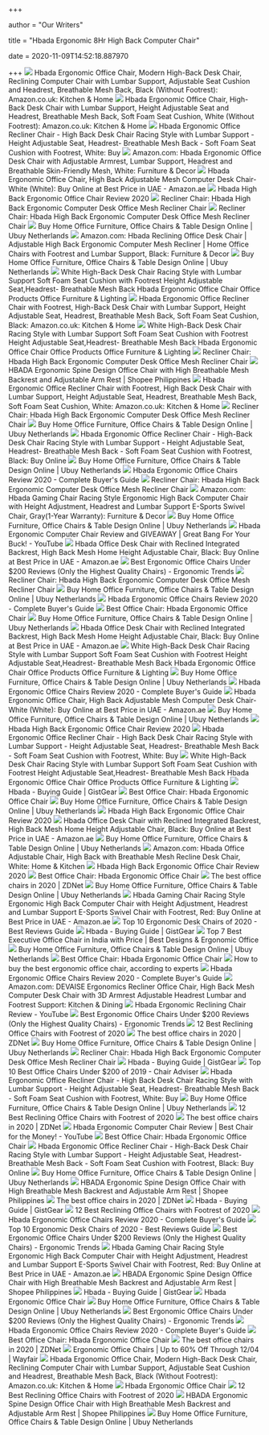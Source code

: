 +++
        
author = "Our Writers"
        
title = "Hbada Ergonomic 8Hr High Back Computer Chair"
        
date = 2020-11-09T14:52:18.887970
        
+++
[ ![](https://m.media-amazon.com/images/I/61v3U4dyz9L._AC_SS350_.jpg)](https://m.media-amazon.com/images/I/61v3U4dyz9L._AC_SS350_.jpg) Hbada Ergonomic Office Chair, Modern High-Back Desk Chair, Reclining Computer  Chair with Lumbar Support, Adjustable Seat Cushion and Headrest, Breathable  Mesh Back, Black (Without Footrest): Amazon.co.uk: Kitchen & Home
[ ![](https://images-na.ssl-images-amazon.com/images/I/61IeZZf1grL._AC_SY679_.jpg)](https://images-na.ssl-images-amazon.com/images/I/61IeZZf1grL._AC_SY679_.jpg) Hbada Ergonomic Office Chair, High-Back Desk Chair with Lumbar Support,  Height Adjustable Seat and Headrest, Breathable Mesh Back, Soft Foam Seat  Cushion, White (Without Footrest): Amazon.co.uk: Kitchen & Home
[ ![](https://m.media-amazon.com/images/I/61iN20t2y2L.jpg)](https://m.media-amazon.com/images/I/61iN20t2y2L.jpg) Hbada Ergonomic Office Recliner Chair - High Back Desk Chair Racing Style  with Lumbar Support - Height Adjustable Seat, Headrest- Breathable Mesh Back  - Soft Foam Seat Cushion with Footrest, White: Buy
[ ![](https://images-na.ssl-images-amazon.com/images/I/61WevgLYgTL._AC_SL1200_.jpg)](https://images-na.ssl-images-amazon.com/images/I/61WevgLYgTL._AC_SL1200_.jpg) Amazon.com: Hbada Ergonomic Office Desk Chair with Adjustable Armrest,  Lumbar Support, Headrest and Breathable Skin-Friendly Mesh, White:  Furniture & Decor
[ ![](https://images-na.ssl-images-amazon.com/images/I/41oBxg8339L._AC_SY400_.jpg)](https://images-na.ssl-images-amazon.com/images/I/41oBxg8339L._AC_SY400_.jpg) Hbada Ergonomic Office Chair, High Back Adjustable Mesh Computer Desk Chair-White  (White): Buy Online at Best Price in UAE - Amazon.ae
[ ![](https://chairinstitute.com/wp-content/uploads/2018/04/Hbada-High-Back-Ergonomic-Office-Chair-Main-Chair-Institute.jpg?x46382)](https://chairinstitute.com/wp-content/uploads/2018/04/Hbada-High-Back-Ergonomic-Office-Chair-Main-Chair-Institute.jpg?x46382) Hbada High Back Ergonomic Office Chair Review 2020
[ ![](https://lh4.googleusercontent.com/proxy/wltyuIjWxq6t1pvB3eg5FgM_gceIs6F3yd-1dNy6s0mRIwKcuTpjQyvuLCdo7gf4_qEtVuLO-FEItWwe4BnmfmhX6Es8tKgi5_PHufo9E8tCGzyDBrkPRwowd9uLMCLAFJfR-gT0kRphMgHx0AYgNqnUbxkdaFv4o4ntcGW6IaYL4ro=w1200-h630-p-k-no-nu)](https://lh4.googleusercontent.com/proxy/wltyuIjWxq6t1pvB3eg5FgM_gceIs6F3yd-1dNy6s0mRIwKcuTpjQyvuLCdo7gf4_qEtVuLO-FEItWwe4BnmfmhX6Es8tKgi5_PHufo9E8tCGzyDBrkPRwowd9uLMCLAFJfR-gT0kRphMgHx0AYgNqnUbxkdaFv4o4ntcGW6IaYL4ro=w1200-h630-p-k-no-nu) Recliner Chair: Hbada High Back Ergonomic Computer Desk Office Mesh  Recliner Chair
[ ![](https://images-na.ssl-images-amazon.com/images/I/717OpN7DwSL._SL1200_.jpg)](https://images-na.ssl-images-amazon.com/images/I/717OpN7DwSL._SL1200_.jpg) Recliner Chair: Hbada High Back Ergonomic Computer Desk Office Mesh  Recliner Chair
[ ![](https://www.ubuy.co.nl/productimg/?image=aHR0cHM6Ly9tLm1lZGlhLWFtYXpvbi5jb20vaW1hZ2VzL0kvNjFuMzhEdkdWSUwuX0FDX1VTMjE4Xy5qcGc.jpg)](https://www.ubuy.co.nl/productimg/?image=aHR0cHM6Ly9tLm1lZGlhLWFtYXpvbi5jb20vaW1hZ2VzL0kvNjFuMzhEdkdWSUwuX0FDX1VTMjE4Xy5qcGc.jpg) Buy Home Office Furniture, Office Chairs & Table Design Online | Ubuy  Netherlands
[ ![](https://images-na.ssl-images-amazon.com/images/I/61rYB6Fd-PL._AC_SY450_.jpg)](https://images-na.ssl-images-amazon.com/images/I/61rYB6Fd-PL._AC_SY450_.jpg) Amazon.com: Hbada Reclining Office Desk Chair | Adjustable High Back  Ergonomic Computer Mesh Recliner | Home Office Chairs with Footrest and  Lumbar Support, Black: Furniture & Decor
[ ![](https://www.ubuy.co.nl/productimg/?image=aHR0cHM6Ly9tLm1lZGlhLWFtYXpvbi5jb20vaW1hZ2VzL0kvNjFvMmRYUFdpM0wuX0FDX1VTMjE4Xy5qcGc.jpg)](https://www.ubuy.co.nl/productimg/?image=aHR0cHM6Ly9tLm1lZGlhLWFtYXpvbi5jb20vaW1hZ2VzL0kvNjFvMmRYUFdpM0wuX0FDX1VTMjE4Xy5qcGc.jpg) Buy Home Office Furniture, Office Chairs & Table Design Online | Ubuy  Netherlands
[ ![](https://images-na.ssl-images-amazon.com/images/I/61gdn5-8byL.jpg)](https://images-na.ssl-images-amazon.com/images/I/61gdn5-8byL.jpg) White High-Back Desk Chair Racing Style with Lumbar Support Soft Foam Seat  Cushion with Footrest Height Adjustable Seat,Headrest- Breathable Mesh Back  Hbada Ergonomic Office Chair Office Products Office Furniture & Lighting
[ ![](https://images-na.ssl-images-amazon.com/images/I/51BHSeKRmUL._AC_SL1200_.jpg)](https://images-na.ssl-images-amazon.com/images/I/51BHSeKRmUL._AC_SL1200_.jpg) Hbada Ergonomic Office Recliner Chair with Footrest, High-Back Desk Chair  with Lumbar Support, Height Adjustable Seat, Headrest, Breathable Mesh Back,  Soft Foam Seat Cushion, Black: Amazon.co.uk: Kitchen & Home
[ ![](https://images-na.ssl-images-amazon.com/images/I/51Vct3SOmuL._AC_SX522_.jpg)](https://images-na.ssl-images-amazon.com/images/I/51Vct3SOmuL._AC_SX522_.jpg) White High-Back Desk Chair Racing Style with Lumbar Support Soft Foam Seat  Cushion with Footrest Height Adjustable Seat,Headrest- Breathable Mesh Back  Hbada Ergonomic Office Chair Office Products Office Furniture & Lighting
[ ![](https://toptenreviewpro.com/wp-content/uploads/2018/05/Hbada-High-Back-Computer-Desk-Recliner-Chair-with-Footrest-300x300.jpg)](https://toptenreviewpro.com/wp-content/uploads/2018/05/Hbada-High-Back-Computer-Desk-Recliner-Chair-with-Footrest-300x300.jpg) Recliner Chair: Hbada High Back Ergonomic Computer Desk Office Mesh  Recliner Chair
[ ![](https://cf.shopee.ph/file/4048daee326a787dcce7710abc4e8d2e)](https://cf.shopee.ph/file/4048daee326a787dcce7710abc4e8d2e) HBADA Ergonomic Spine Design Office Chair with High Breathable Mesh Backrest  and Adjustable Arm Rest | Shopee Philippines
[ ![](https://images-na.ssl-images-amazon.com/images/I/51Kq55Hh59L._AC_SY450_.jpg)](https://images-na.ssl-images-amazon.com/images/I/51Kq55Hh59L._AC_SY450_.jpg) Hbada Ergonomic Office Recliner Chair with Footrest, High Back Desk Chair  with Lumbar Support, Height Adjustable Seat, Headrest, Breathable Mesh Back,  Soft Foam Seat Cushion, White: Amazon.co.uk: Kitchen & Home
[ ![](https://images-na.ssl-images-amazon.com/images/I/51%2BJDx86ODL.jpg)](https://images-na.ssl-images-amazon.com/images/I/51%2BJDx86ODL.jpg) Recliner Chair: Hbada High Back Ergonomic Computer Desk Office Mesh  Recliner Chair
[ ![](https://www.ubuy.co.nl/productimg/?image=aHR0cHM6Ly9tLm1lZGlhLWFtYXpvbi5jb20vaW1hZ2VzL0kvOTFGYStNeklLRUwuX0FDX1VTMjE4Xy5qcGc.jpg)](https://www.ubuy.co.nl/productimg/?image=aHR0cHM6Ly9tLm1lZGlhLWFtYXpvbi5jb20vaW1hZ2VzL0kvOTFGYStNeklLRUwuX0FDX1VTMjE4Xy5qcGc.jpg) Buy Home Office Furniture, Office Chairs & Table Design Online | Ubuy  Netherlands
[ ![](https://images-na.ssl-images-amazon.com/images/I/41a1YNYNgiL._AC_SY200_.jpg)](https://images-na.ssl-images-amazon.com/images/I/41a1YNYNgiL._AC_SY200_.jpg) Hbada Ergonomic Office Recliner Chair - High-Back Desk Chair Racing Style  with Lumbar Support - Height Adjustable Seat, Headrest- Breathable Mesh Back  - Soft Foam Seat Cushion with Footrest, Black: Buy Online
[ ![](https://www.ubuy.co.nl/productimg/?image=aHR0cHM6Ly9tLm1lZGlhLWFtYXpvbi5jb20vaW1hZ2VzL0kvNzE2SEtOeFZSTUwuX0FDX1VTMjE4Xy5qcGc.jpg)](https://www.ubuy.co.nl/productimg/?image=aHR0cHM6Ly9tLm1lZGlhLWFtYXpvbi5jb20vaW1hZ2VzL0kvNzE2SEtOeFZSTUwuX0FDX1VTMjE4Xy5qcGc.jpg) Buy Home Office Furniture, Office Chairs & Table Design Online | Ubuy  Netherlands
[ ![](https://chairinstitute.com/wp-content/uploads/2019/06/Hbada-Ergonomic-Office-Chairs-High-Backed-Racing-Style-Back-View-Chair-Institute.jpg)](https://chairinstitute.com/wp-content/uploads/2019/06/Hbada-Ergonomic-Office-Chairs-High-Backed-Racing-Style-Back-View-Chair-Institute.jpg) Hbada Ergonomic Office Chairs Review 2020 - Complete Buyer's Guide
[ ![](https://images-na.ssl-images-amazon.com/images/I/61LAFPVP9xL._SY355_.jpg)](https://images-na.ssl-images-amazon.com/images/I/61LAFPVP9xL._SY355_.jpg) Recliner Chair: Hbada High Back Ergonomic Computer Desk Office Mesh  Recliner Chair
[ ![](https://m.media-amazon.com/images/I/61aj2URhsVL._AC_UL400_.jpg)](https://m.media-amazon.com/images/I/61aj2URhsVL._AC_UL400_.jpg) Amazon.com: Hbada Gaming Chair Racing Style Ergonomic High Back Computer  Chair with Height Adjustment, Headrest and Lumbar Support E-Sports Swivel  Chair, Gray(1-Year Warranty): Furniture & Decor
[ ![](https://www.ubuy.co.nl/productimg/?image=aHR0cHM6Ly9tLm1lZGlhLWFtYXpvbi5jb20vaW1hZ2VzL0kvNjExNmdRY041eEwuX0FDX1VTMjE4Xy5qcGc.jpg)](https://www.ubuy.co.nl/productimg/?image=aHR0cHM6Ly9tLm1lZGlhLWFtYXpvbi5jb20vaW1hZ2VzL0kvNjExNmdRY041eEwuX0FDX1VTMjE4Xy5qcGc.jpg) Buy Home Office Furniture, Office Chairs & Table Design Online | Ubuy  Netherlands
[ ![](https://i.ytimg.com/vi/aqcu1FwPEpM/maxresdefault.jpg)](https://i.ytimg.com/vi/aqcu1FwPEpM/maxresdefault.jpg) Hbada Ergonomic Computer Chair Review and GIVEAWAY | Great Bang For Your  Buck! - YouTube
[ ![](https://m.media-amazon.com/images/I/61ebfpJJ23L.jpg)](https://m.media-amazon.com/images/I/61ebfpJJ23L.jpg) Hbada Office Desk Chair with Reclined Integrated Backrest, High Back Mesh  Home Height Adjustable Chair, Black: Buy Online at Best Price in UAE -  Amazon.ae
[ ![](http://ergonomictrends.com/wp-content/uploads/2018/01/best-ergonomic-office-chairs-under-200.png)](http://ergonomictrends.com/wp-content/uploads/2018/01/best-ergonomic-office-chairs-under-200.png) Best Ergonomic Office Chairs Under $200 Reviews (Only the Highest Quality  Chairs) - Ergonomic Trends
[ ![](https://www.ubuy.pe/productimg/?image=aHR0cHM6Ly9pbWFnZXMtbmEuc3NsLWltYWdlcy1hbWF6b24uY29tL2ltYWdlcy9JLzUxbXdjU1B5QmtMLl9TUzQwMF8uanBn.jpg)](https://www.ubuy.pe/productimg/?image=aHR0cHM6Ly9pbWFnZXMtbmEuc3NsLWltYWdlcy1hbWF6b24uY29tL2ltYWdlcy9JLzUxbXdjU1B5QmtMLl9TUzQwMF8uanBn.jpg) Recliner Chair: Hbada High Back Ergonomic Computer Desk Office Mesh  Recliner Chair
[ ![](https://www.ubuy.co.nl/productimg/?image=aHR0cHM6Ly9tLm1lZGlhLWFtYXpvbi5jb20vaW1hZ2VzL0kvODFUY2p2Y3dUVEwuX0FDX1VTMjE4Xy5qcGc.jpg)](https://www.ubuy.co.nl/productimg/?image=aHR0cHM6Ly9tLm1lZGlhLWFtYXpvbi5jb20vaW1hZ2VzL0kvODFUY2p2Y3dUVEwuX0FDX1VTMjE4Xy5qcGc.jpg) Buy Home Office Furniture, Office Chairs & Table Design Online | Ubuy  Netherlands
[ ![](https://chairinstitute.com/wp-content/uploads/2019/06/Hbada-Ergonomic-Office-Chairs-High-Backed-Racing-Style-with-Footrest-Dimensions-Chair-Institute.jpg)](https://chairinstitute.com/wp-content/uploads/2019/06/Hbada-Ergonomic-Office-Chairs-High-Backed-Racing-Style-with-Footrest-Dimensions-Chair-Institute.jpg) Hbada Ergonomic Office Chairs Review 2020 - Complete Buyer's Guide
[ ![](https://images-na.ssl-images-amazon.com/images/I/51zlZD67BPL.jpg)](https://images-na.ssl-images-amazon.com/images/I/51zlZD67BPL.jpg) Best Office Chair: Hbada Ergonomic Office Chair
[ ![](https://www.ubuy.co.nl/productimg/?image=aHR0cHM6Ly9tLm1lZGlhLWFtYXpvbi5jb20vaW1hZ2VzL0kvNzFIYjg5RCtEQUwuX0FDX1VTMjE4Xy5qcGc.jpg)](https://www.ubuy.co.nl/productimg/?image=aHR0cHM6Ly9tLm1lZGlhLWFtYXpvbi5jb20vaW1hZ2VzL0kvNzFIYjg5RCtEQUwuX0FDX1VTMjE4Xy5qcGc.jpg) Buy Home Office Furniture, Office Chairs & Table Design Online | Ubuy  Netherlands
[ ![](https://m.media-amazon.com/images/I/51KRu40zc3L.jpg)](https://m.media-amazon.com/images/I/51KRu40zc3L.jpg) Hbada Office Desk Chair with Reclined Integrated Backrest, High Back Mesh  Home Height Adjustable Chair, Black: Buy Online at Best Price in UAE -  Amazon.ae
[ ![](https://images-na.ssl-images-amazon.com/images/I/714EfppzKHL._AC_SX466_.jpg)](https://images-na.ssl-images-amazon.com/images/I/714EfppzKHL._AC_SX466_.jpg) White High-Back Desk Chair Racing Style with Lumbar Support Soft Foam Seat  Cushion with Footrest Height Adjustable Seat,Headrest- Breathable Mesh Back  Hbada Ergonomic Office Chair Office Products Office Furniture & Lighting
[ ![](https://www.ubuy.co.nl/productimg/?image=aHR0cHM6Ly9tLm1lZGlhLWFtYXpvbi5jb20vaW1hZ2VzL0kvNjFGYnhnVUdmM0wuX0FDX1VTMjE4Xy5qcGc.jpg)](https://www.ubuy.co.nl/productimg/?image=aHR0cHM6Ly9tLm1lZGlhLWFtYXpvbi5jb20vaW1hZ2VzL0kvNjFGYnhnVUdmM0wuX0FDX1VTMjE4Xy5qcGc.jpg) Buy Home Office Furniture, Office Chairs & Table Design Online | Ubuy  Netherlands
[ ![](https://chairinstitute.com/wp-content/uploads/2019/06/Hbada-Ergonomic-Office-Chairs-High-Backed-Racing-Style-Recliner-Position-Chair-Institute.jpg)](https://chairinstitute.com/wp-content/uploads/2019/06/Hbada-Ergonomic-Office-Chairs-High-Backed-Racing-Style-Recliner-Position-Chair-Institute.jpg) Hbada Ergonomic Office Chairs Review 2020 - Complete Buyer's Guide
[ ![](https://m.media-amazon.com/images/I/51U1z6OVQ8L.jpg)](https://m.media-amazon.com/images/I/51U1z6OVQ8L.jpg) Hbada Ergonomic Office Chair, High Back Adjustable Mesh Computer Desk Chair-White  (White): Buy Online at Best Price in UAE - Amazon.ae
[ ![](https://www.ubuy.co.nl/productimg/?image=aHR0cHM6Ly9tLm1lZGlhLWFtYXpvbi5jb20vaW1hZ2VzL0kvNzF4amFFVkFaUEwuX0FDX1VTMjE4Xy5qcGc.jpg)](https://www.ubuy.co.nl/productimg/?image=aHR0cHM6Ly9tLm1lZGlhLWFtYXpvbi5jb20vaW1hZ2VzL0kvNzF4amFFVkFaUEwuX0FDX1VTMjE4Xy5qcGc.jpg) Buy Home Office Furniture, Office Chairs & Table Design Online | Ubuy  Netherlands
[ ![](https://chairinstitute.com/wp-content/uploads/2018/04/Hbada-High-Back-Ergonomic-Office-Chair-Leather-Executive-Chair-Institute.jpg?x46382)](https://chairinstitute.com/wp-content/uploads/2018/04/Hbada-High-Back-Ergonomic-Office-Chair-Leather-Executive-Chair-Institute.jpg?x46382) Hbada High Back Ergonomic Office Chair Review 2020
[ ![](https://images-na.ssl-images-amazon.com/images/I/41Pz-PCLwWL._AC_SY400_.jpg)](https://images-na.ssl-images-amazon.com/images/I/41Pz-PCLwWL._AC_SY400_.jpg) Hbada Ergonomic Office Recliner Chair - High Back Desk Chair Racing Style  with Lumbar Support - Height Adjustable Seat, Headrest- Breathable Mesh Back  - Soft Foam Seat Cushion with Footrest, White: Buy
[ ![](https://images-na.ssl-images-amazon.com/images/I/51OjLNulPdL.jpg)](https://images-na.ssl-images-amazon.com/images/I/51OjLNulPdL.jpg) White High-Back Desk Chair Racing Style with Lumbar Support Soft Foam Seat  Cushion with Footrest Height Adjustable Seat,Headrest- Breathable Mesh Back  Hbada Ergonomic Office Chair Office Products Office Furniture & Lighting
[ ![](https://m.media-amazon.com/images/I/41MqE5MxdOL.jpg)](https://m.media-amazon.com/images/I/41MqE5MxdOL.jpg) Hbada - Buying Guide | GistGear
[ ![](https://lh5.googleusercontent.com/proxy/rvLnOt0ND_liPpYAv465IP3WvyHAPVOkENgydDV-SGsUa8u_gaNXG7ipqfeT3qmiAUvNVIP2x4RKpY5qr_AsxUnIFOe8YAgdY5yJRB63UJNMb040nRRaTcPGCFh23Em3solU1p0KFvBNzrykjkYI8mgyZ3x_-pDHb1FEU6LJfAVmouvP3Cna2fqCUUf69w-1CuZpde0PlzEFkzLd_6ydWYgsNGH1Vy51-Epjbh7d1OWq6AAlsmbawAM=s0-d)](https://lh5.googleusercontent.com/proxy/rvLnOt0ND_liPpYAv465IP3WvyHAPVOkENgydDV-SGsUa8u_gaNXG7ipqfeT3qmiAUvNVIP2x4RKpY5qr_AsxUnIFOe8YAgdY5yJRB63UJNMb040nRRaTcPGCFh23Em3solU1p0KFvBNzrykjkYI8mgyZ3x_-pDHb1FEU6LJfAVmouvP3Cna2fqCUUf69w-1CuZpde0PlzEFkzLd_6ydWYgsNGH1Vy51-Epjbh7d1OWq6AAlsmbawAM=s0-d) Best Office Chair: Hbada Ergonomic Office Chair
[ ![](https://www.ubuy.co.nl/productimg/?image=aHR0cHM6Ly9tLm1lZGlhLWFtYXpvbi5jb20vaW1hZ2VzL0kvNzFJRGRKQzNmSkwuX0FDX1VTMjE4Xy5qcGc.jpg)](https://www.ubuy.co.nl/productimg/?image=aHR0cHM6Ly9tLm1lZGlhLWFtYXpvbi5jb20vaW1hZ2VzL0kvNzFJRGRKQzNmSkwuX0FDX1VTMjE4Xy5qcGc.jpg) Buy Home Office Furniture, Office Chairs & Table Design Online | Ubuy  Netherlands
[ ![](https://chairinstitute.com/wp-content/uploads/2018/04/Hbada-High-Back-Ergonomic-Office-Chair-Diamond-Series-Chair-Institute.jpg?x46382)](https://chairinstitute.com/wp-content/uploads/2018/04/Hbada-High-Back-Ergonomic-Office-Chair-Diamond-Series-Chair-Institute.jpg?x46382) Hbada High Back Ergonomic Office Chair Review 2020
[ ![](https://m.media-amazon.com/images/I/61bRJbj31TL.jpg)](https://m.media-amazon.com/images/I/61bRJbj31TL.jpg) Hbada Office Desk Chair with Reclined Integrated Backrest, High Back Mesh  Home Height Adjustable Chair, Black: Buy Online at Best Price in UAE -  Amazon.ae
[ ![](https://www.ubuy.co.nl/productimg/?image=aHR0cHM6Ly9tLm1lZGlhLWFtYXpvbi5jb20vaW1hZ2VzL0kvNjFpWlQ5T00zK0wuX0FDX1VTMjE4Xy5qcGc.jpg)](https://www.ubuy.co.nl/productimg/?image=aHR0cHM6Ly9tLm1lZGlhLWFtYXpvbi5jb20vaW1hZ2VzL0kvNjFpWlQ5T00zK0wuX0FDX1VTMjE4Xy5qcGc.jpg) Buy Home Office Furniture, Office Chairs & Table Design Online | Ubuy  Netherlands
[ ![](https://m.media-amazon.com/images/I/413PVifInzL._AC_SS350_.jpg)](https://m.media-amazon.com/images/I/413PVifInzL._AC_SS350_.jpg) Amazon.com: Hbada Office Adjustable Chair, High Back with Breathable Mesh  Recline Desk Chair, White: Home & Kitchen
[ ![](https://chairinstitute.com/wp-content/uploads/2018/06/Tilt-Adjustments-Hbada-Ergonomic-Office-Chair.jpg)](https://chairinstitute.com/wp-content/uploads/2018/06/Tilt-Adjustments-Hbada-Ergonomic-Office-Chair.jpg) Hbada High Back Ergonomic Office Chair Review 2020
[ ![](https://chairinstitute.com/wp-content/uploads/2018/04/Hbada-High-Back-Ergonomic-Office-Chair-High-Back-With-Footrest-Chair-Institute.jpg?x46382)](https://chairinstitute.com/wp-content/uploads/2018/04/Hbada-High-Back-Ergonomic-Office-Chair-High-Back-With-Footrest-Chair-Institute.jpg?x46382) Best Office Chair: Hbada Ergonomic Office Chair
[ ![](https://zdnet2.cbsistatic.com/hub/i/2020/01/17/7c472d88-63f5-4226-953d-4af384526514/office-chair-9.jpg)](https://zdnet2.cbsistatic.com/hub/i/2020/01/17/7c472d88-63f5-4226-953d-4af384526514/office-chair-9.jpg) The best office chairs in 2020 | ZDNet
[ ![](https://www.ubuy.co.nl/productimg/?image=aHR0cHM6Ly9tLm1lZGlhLWFtYXpvbi5jb20vaW1hZ2VzL0kvNzF5eWM2WVo4eEwuX0FDX1VTMjE4Xy5qcGc.jpg)](https://www.ubuy.co.nl/productimg/?image=aHR0cHM6Ly9tLm1lZGlhLWFtYXpvbi5jb20vaW1hZ2VzL0kvNzF5eWM2WVo4eEwuX0FDX1VTMjE4Xy5qcGc.jpg) Buy Home Office Furniture, Office Chairs & Table Design Online | Ubuy  Netherlands
[ ![](https://m.media-amazon.com/images/I/618e5ejB7AL.jpg)](https://m.media-amazon.com/images/I/618e5ejB7AL.jpg) Hbada Gaming Chair Racing Style Ergonomic High Back Computer Chair with  Height Adjustment, Headrest and Lumbar Support E-Sports Swivel Chair with  Footrest, Red: Buy Online at Best Price in UAE - Amazon.ae
[ ![](https://m.media-amazon.com/images/I/416S-bO6NRL.jpg)](https://m.media-amazon.com/images/I/416S-bO6NRL.jpg) Top 10 Ergonomic Desk Chairs of 2020 - Best Reviews Guide
[ ![](https://m.media-amazon.com/images/I/418OLAqMRdL.jpg)](https://m.media-amazon.com/images/I/418OLAqMRdL.jpg) Hbada - Buying Guide | GistGear
[ ![](https://i.ytimg.com/vi/JMXg3qkuRvE/maxresdefault.jpg)](https://i.ytimg.com/vi/JMXg3qkuRvE/maxresdefault.jpg) Top 7 Best Executive Office Chair in India with Price | Best Designs & Ergonomic  Office
[ ![](https://www.ubuy.co.nl/productimg/?image=aHR0cHM6Ly9tLm1lZGlhLWFtYXpvbi5jb20vaW1hZ2VzL0kvNzF3OEpLdmtRcEwuX0FDX1VTMjE4Xy5qcGc.jpg)](https://www.ubuy.co.nl/productimg/?image=aHR0cHM6Ly9tLm1lZGlhLWFtYXpvbi5jb20vaW1hZ2VzL0kvNzF3OEpLdmtRcEwuX0FDX1VTMjE4Xy5qcGc.jpg) Buy Home Office Furniture, Office Chairs & Table Design Online | Ubuy  Netherlands
[ ![](https://images-na.ssl-images-amazon.com/images/I/41mlUolfI0L.jpg)](https://images-na.ssl-images-amazon.com/images/I/41mlUolfI0L.jpg) Best Office Chair: Hbada Ergonomic Office Chair
[ ![](https://media2.s-nbcnews.com/i/newscms/2020_25/3390893/ergonomic-office-chairs-kr-2x1-tease-200618_38008296185ce90fd52b401caf79df24.jpg)](https://media2.s-nbcnews.com/i/newscms/2020_25/3390893/ergonomic-office-chairs-kr-2x1-tease-200618_38008296185ce90fd52b401caf79df24.jpg) How to buy the best ergonomic office chair, according to experts
[ ![](https://chairinstitute.com/wp-content/uploads/2019/06/Hbada-Ergonomic-Office-Chairs-High-Backed-Diamond-Right-View-Chair-Institute.jpg)](https://chairinstitute.com/wp-content/uploads/2019/06/Hbada-Ergonomic-Office-Chairs-High-Backed-Diamond-Right-View-Chair-Institute.jpg) Hbada Ergonomic Office Chairs Review 2020 - Complete Buyer's Guide
[ ![](https://images-na.ssl-images-amazon.com/images/I/61IwrWjUZtL._AC_SL1462_.jpg)](https://images-na.ssl-images-amazon.com/images/I/61IwrWjUZtL._AC_SL1462_.jpg) Amazon.com: DEVAISE Ergonomics Recliner Office Chair, High Back Mesh Computer  Desk Chair with 3D Armrest Adjustable Headrest Lumbar and Footrest Support:  Kitchen & Dining
[ ![](https://i.ytimg.com/vi/_1yiGRJPeqs/maxresdefault.jpg)](https://i.ytimg.com/vi/_1yiGRJPeqs/maxresdefault.jpg) Hbada Ergonomic Reclining Chair Review - YouTube
[ ![](http://ergonomictrends.com/wp-content/uploads/2018/01/TOPSKY-Mesh-ergonomic-Office-Chair-review.png)](http://ergonomictrends.com/wp-content/uploads/2018/01/TOPSKY-Mesh-ergonomic-Office-Chair-review.png) Best Ergonomic Office Chairs Under $200 Reviews (Only the Highest Quality  Chairs) - Ergonomic Trends
[ ![](https://aguidepro.com/wp-content/uploads/2018/06/Superland-Executive-Reclining-Office-Chair-1024x1024.jpg)](https://aguidepro.com/wp-content/uploads/2018/06/Superland-Executive-Reclining-Office-Chair-1024x1024.jpg) 12 Best Reclining Office Chairs with Footrest of 2020
[ ![](https://zdnet3.cbsistatic.com/hub/i/2020/01/17/57f6916a-6938-461c-9f47-47e1c9a8b026/office-chair-3.jpg)](https://zdnet3.cbsistatic.com/hub/i/2020/01/17/57f6916a-6938-461c-9f47-47e1c9a8b026/office-chair-3.jpg) The best office chairs in 2020 | ZDNet
[ ![](https://www.ubuy.co.nl/productimg/?image=aHR0cHM6Ly9tLm1lZGlhLWFtYXpvbi5jb20vaW1hZ2VzL0kvNTFVZ3RZYjIybUwuX0FDX1VTMjE4Xy5qcGc.jpg)](https://www.ubuy.co.nl/productimg/?image=aHR0cHM6Ly9tLm1lZGlhLWFtYXpvbi5jb20vaW1hZ2VzL0kvNTFVZ3RZYjIybUwuX0FDX1VTMjE4Xy5qcGc.jpg) Buy Home Office Furniture, Office Chairs & Table Design Online | Ubuy  Netherlands
[ ![](https://i5.walmartimages.com/asr/4fd29633-fbd6-4668-9ec4-a4dbc50cd3fc_1.2dc3e30b580eb36531266d375125a30c.jpeg?odnHeight=450&odnWidth=450&odnBg=FFFFFF)](https://i5.walmartimages.com/asr/4fd29633-fbd6-4668-9ec4-a4dbc50cd3fc_1.2dc3e30b580eb36531266d375125a30c.jpeg?odnHeight=450&odnWidth=450&odnBg=FFFFFF) Recliner Chair: Hbada High Back Ergonomic Computer Desk Office Mesh  Recliner Chair
[ ![](https://m.media-amazon.com/images/I/51zIj4xLUQL.jpg)](https://m.media-amazon.com/images/I/51zIj4xLUQL.jpg) Hbada - Buying Guide | GistGear
[ ![](https://www.chairadviser.com/wp-content/uploads/2018/01/VIVA-Office-Ergonomic-High-Back-Mesh-Chair.jpg)](https://www.chairadviser.com/wp-content/uploads/2018/01/VIVA-Office-Ergonomic-High-Back-Mesh-Chair.jpg) Top 10 Best Office Chairs Under $200 of 2019 - Chair Adviser
[ ![](https://m.media-amazon.com/images/I/81UWZYYEzBL.jpg)](https://m.media-amazon.com/images/I/81UWZYYEzBL.jpg) Hbada Ergonomic Office Recliner Chair - High Back Desk Chair Racing Style  with Lumbar Support - Height Adjustable Seat, Headrest- Breathable Mesh Back  - Soft Foam Seat Cushion with Footrest, White: Buy
[ ![](https://www.ubuy.co.nl/productimg/?image=aHR0cHM6Ly9tLm1lZGlhLWFtYXpvbi5jb20vaW1hZ2VzL0kvNzFlU1ZkTFNaV0wuX0FDX1VTMjE4Xy5qcGc.jpg)](https://www.ubuy.co.nl/productimg/?image=aHR0cHM6Ly9tLm1lZGlhLWFtYXpvbi5jb20vaW1hZ2VzL0kvNzFlU1ZkTFNaV0wuX0FDX1VTMjE4Xy5qcGc.jpg) Buy Home Office Furniture, Office Chairs & Table Design Online | Ubuy  Netherlands
[ ![](https://m.media-amazon.com/images/I/41gPBsp6VCL.jpg)](https://m.media-amazon.com/images/I/41gPBsp6VCL.jpg) 12 Best Reclining Office Chairs with Footrest of 2020
[ ![](https://zdnet3.cbsistatic.com/hub/i/2020/01/17/97604558-3c0e-41f2-b7eb-8ee71528cc97/office-chair-7.jpg)](https://zdnet3.cbsistatic.com/hub/i/2020/01/17/97604558-3c0e-41f2-b7eb-8ee71528cc97/office-chair-7.jpg) The best office chairs in 2020 | ZDNet
[ ![](https://i.ytimg.com/vi/KawNeIoM3aI/maxresdefault.jpg)](https://i.ytimg.com/vi/KawNeIoM3aI/maxresdefault.jpg) Hbada Ergonomic Computer Chair Review | Best Chair for the Money! - YouTube
[ ![](https://images-na.ssl-images-amazon.com/images/I/41ZiTGu6d9L.jpg)](https://images-na.ssl-images-amazon.com/images/I/41ZiTGu6d9L.jpg) Best Office Chair: Hbada Ergonomic Office Chair
[ ![](https://images-na.ssl-images-amazon.com/images/I/41rmqEyB6aL._AC_SY200_.jpg)](https://images-na.ssl-images-amazon.com/images/I/41rmqEyB6aL._AC_SY200_.jpg) Hbada Ergonomic Office Recliner Chair - High-Back Desk Chair Racing Style  with Lumbar Support - Height Adjustable Seat, Headrest- Breathable Mesh Back  - Soft Foam Seat Cushion with Footrest, Black: Buy Online
[ ![](https://www.ubuy.co.nl/productimg/?image=aHR0cHM6Ly9tLm1lZGlhLWFtYXpvbi5jb20vaW1hZ2VzL0kvNzE2dHE5WThXT0wuX0FDX1VTMjE4Xy5qcGc.jpg)](https://www.ubuy.co.nl/productimg/?image=aHR0cHM6Ly9tLm1lZGlhLWFtYXpvbi5jb20vaW1hZ2VzL0kvNzE2dHE5WThXT0wuX0FDX1VTMjE4Xy5qcGc.jpg) Buy Home Office Furniture, Office Chairs & Table Design Online | Ubuy  Netherlands
[ ![](https://cf.shopee.ph/file/4af5da9f6236fa5a59e9eed243a63b01_tn)](https://cf.shopee.ph/file/4af5da9f6236fa5a59e9eed243a63b01_tn) HBADA Ergonomic Spine Design Office Chair with High Breathable Mesh Backrest  and Adjustable Arm Rest | Shopee Philippines
[ ![](https://zdnet2.cbsistatic.com/hub/i/2020/01/17/5a3e28b6-25e0-42f9-841a-c92fd9e577c3/office-chair-5.jpg)](https://zdnet2.cbsistatic.com/hub/i/2020/01/17/5a3e28b6-25e0-42f9-841a-c92fd9e577c3/office-chair-5.jpg) The best office chairs in 2020 | ZDNet
[ ![](https://m.media-amazon.com/images/I/41kMCeDpmKL.jpg)](https://m.media-amazon.com/images/I/41kMCeDpmKL.jpg) Hbada - Buying Guide | GistGear
[ ![](https://m.media-amazon.com/images/I/41JdnpYbK+L.jpg)](https://m.media-amazon.com/images/I/41JdnpYbK+L.jpg) 12 Best Reclining Office Chairs with Footrest of 2020
[ ![](https://chairinstitute.com/wp-content/uploads/2019/06/Hbada-Ergonomic-Office-Chairs-High-Backed-Racing-Style-Right-View-Chair-Institute.jpg)](https://chairinstitute.com/wp-content/uploads/2019/06/Hbada-Ergonomic-Office-Chairs-High-Backed-Racing-Style-Right-View-Chair-Institute.jpg) Hbada Ergonomic Office Chairs Review 2020 - Complete Buyer's Guide
[ ![](https://m.media-amazon.com/images/I/517Rxw6ClNL.jpg)](https://m.media-amazon.com/images/I/517Rxw6ClNL.jpg) Top 10 Ergonomic Desk Chairs of 2020 - Best Reviews Guide
[ ![](http://ergonomictrends.com/wp-content/uploads/2020/08/Nouhaus-Palette-Office-Chair-Review.jpg)](http://ergonomictrends.com/wp-content/uploads/2020/08/Nouhaus-Palette-Office-Chair-Review.jpg) Best Ergonomic Office Chairs Under $200 Reviews (Only the Highest Quality  Chairs) - Ergonomic Trends
[ ![](https://images-na.ssl-images-amazon.com/images/I/41gU83FlNWL._SX240_SY220_CR,0,0,240,220_.jpg)](https://images-na.ssl-images-amazon.com/images/I/41gU83FlNWL._SX240_SY220_CR,0,0,240,220_.jpg) Hbada Gaming Chair Racing Style Ergonomic High Back Computer Chair with  Height Adjustment, Headrest and Lumbar Support E-Sports Swivel Chair with  Footrest, Red: Buy Online at Best Price in UAE - Amazon.ae
[ ![](https://cf.shopee.ph/file/97fecbe4cdb928706ef8a2fa01ee1ed9_tn)](https://cf.shopee.ph/file/97fecbe4cdb928706ef8a2fa01ee1ed9_tn) HBADA Ergonomic Spine Design Office Chair with High Breathable Mesh Backrest  and Adjustable Arm Rest | Shopee Philippines
[ ![](https://m.media-amazon.com/images/I/41UKm8cFUCL.jpg)](https://m.media-amazon.com/images/I/41UKm8cFUCL.jpg) Hbada - Buying Guide | GistGear
[ ![](https://i1.wp.com/m.media-amazon.com/images/I/41mSS4coc0L.jpg?w=1400&ssl=1)](https://i1.wp.com/m.media-amazon.com/images/I/41mSS4coc0L.jpg?w=1400&ssl=1) Hbada Ergonomic Office Chair
[ ![](https://www.ubuy.co.nl/productimg/?image=aHR0cHM6Ly9tLm1lZGlhLWFtYXpvbi5jb20vaW1hZ2VzL0kvNTFTS0pHNjF6YUwuX0FDX1VTMjE4Xy5qcGc.jpg)](https://www.ubuy.co.nl/productimg/?image=aHR0cHM6Ly9tLm1lZGlhLWFtYXpvbi5jb20vaW1hZ2VzL0kvNTFTS0pHNjF6YUwuX0FDX1VTMjE4Xy5qcGc.jpg) Buy Home Office Furniture, Office Chairs & Table Design Online | Ubuy  Netherlands
[ ![](http://ergonomictrends.com/wp-content/uploads/2018/06/Sadie-Big-Tall-Office-Chair-review.jpg)](http://ergonomictrends.com/wp-content/uploads/2018/06/Sadie-Big-Tall-Office-Chair-review.jpg) Best Ergonomic Office Chairs Under $200 Reviews (Only the Highest Quality  Chairs) - Ergonomic Trends
[ ![](https://chairinstitute.com/wp-content/uploads/2019/06/Hbada-Ergonomic-Office-Chairs-High-Backed-Racing-Style-Dimensions-Chair-Institute.jpg)](https://chairinstitute.com/wp-content/uploads/2019/06/Hbada-Ergonomic-Office-Chairs-High-Backed-Racing-Style-Dimensions-Chair-Institute.jpg) Hbada Ergonomic Office Chairs Review 2020 - Complete Buyer's Guide
[ ![](https://images-na.ssl-images-amazon.com/images/I/41EINVriTwL.jpg)](https://images-na.ssl-images-amazon.com/images/I/41EINVriTwL.jpg) Best Office Chair: Hbada Ergonomic Office Chair
[ ![](https://zdnet4.cbsistatic.com/hub/i/2020/01/17/c0ad1bc6-1ebd-44b4-a35b-3f8aae0e3b21/office-chair-4.jpg)](https://zdnet4.cbsistatic.com/hub/i/2020/01/17/c0ad1bc6-1ebd-44b4-a35b-3f8aae0e3b21/office-chair-4.jpg) The best office chairs in 2020 | ZDNet
[ ![](https://secure.img1-fg.wfcdn.com/im/61938899/resize-h600-w600%5Ecompr-r85/1019/10199510/Ergonomic+Office+Chairs.jpg)](https://secure.img1-fg.wfcdn.com/im/61938899/resize-h600-w600%5Ecompr-r85/1019/10199510/Ergonomic+Office+Chairs.jpg) Ergonomic Office Chairs | Up to 60% Off Through 12/04 | Wayfair
[ ![](https://images-na.ssl-images-amazon.com/images/I/71V70xkTTrL._AC_SL1500_.jpg)](https://images-na.ssl-images-amazon.com/images/I/71V70xkTTrL._AC_SL1500_.jpg) Hbada Ergonomic Office Chair, Modern High-Back Desk Chair, Reclining Computer  Chair with Lumbar Support, Adjustable Seat Cushion and Headrest, Breathable  Mesh Back, Black (Without Footrest): Amazon.co.uk: Kitchen & Home
[ ![](https://i2.wp.com/m.media-amazon.com/images/I/41jCY8YT8kL.jpg?w=1400&ssl=1)](https://i2.wp.com/m.media-amazon.com/images/I/41jCY8YT8kL.jpg?w=1400&ssl=1) Hbada Ergonomic Office Chair
[ ![](https://aguidepro.com/wp-content/uploads/2018/12/VIVA-OFFICE-Ergonomic-Office-Chair-1024x1024.jpg)](https://aguidepro.com/wp-content/uploads/2018/12/VIVA-OFFICE-Ergonomic-Office-Chair-1024x1024.jpg) 12 Best Reclining Office Chairs with Footrest of 2020
[ ![](https://cf.shopee.ph/file/ac3a5272b21bd7a1834f403980e2a7f1_tn)](https://cf.shopee.ph/file/ac3a5272b21bd7a1834f403980e2a7f1_tn) HBADA Ergonomic Spine Design Office Chair with High Breathable Mesh Backrest  and Adjustable Arm Rest | Shopee Philippines
[ ![](https://www.ubuy.co.nl/productimg/?image=aHR0cHM6Ly9tLm1lZGlhLWFtYXpvbi5jb20vaW1hZ2VzL0kvNzFUU2kxSE1VMkwuX0FDX1VTMjE4Xy5qcGc.jpg)](https://www.ubuy.co.nl/productimg/?image=aHR0cHM6Ly9tLm1lZGlhLWFtYXpvbi5jb20vaW1hZ2VzL0kvNzFUU2kxSE1VMkwuX0FDX1VTMjE4Xy5qcGc.jpg) Buy Home Office Furniture, Office Chairs & Table Design Online | Ubuy  Netherlands
